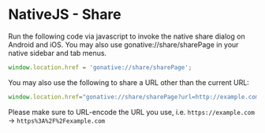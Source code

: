 # NativeJS - Share

Run the following code via javascript to invoke the native share dialog on Android and iOS. You may also use gonative://share/sharePage in your native sidebar and tab menus.

```javascript
window.location.href = 'gonative://share/sharePage'; 
```

You may also use the following to share a URL other than the current URL:

```javascript
window.location.href="gonative://share/sharePage?url=http://example.com”; 
```

Please make sure to URL-encode the URL you use, i.e. `https://example.com` -&gt; `https%3A%2F%2Fexample.com`

